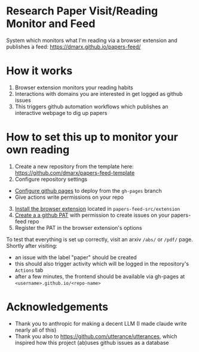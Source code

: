 # Research Paper Visit/Reading Monitor and Feed

System which monitors what I'm reading via a browser extension and publishes a feed: https://dmarx.github.io/papers-feed/

# How it works

1. Browser extension monitors your reading habits
2. Interactions with domains you are interested in get logged as github issues
3. This triggers github automation workflows which publishes an interactive webpage to dig up papers

# How to set this up to monitor your own reading

1. Create a new repository from the template here: https://github.com/dmarx/papers-feed-template
2. Configure repository settings
  * [Configure github pages](https://docs.github.com/en/pages/getting-started-with-github-pages/configuring-a-publishing-source-for-your-github-pages-site#publishing-from-a-branch) to deploy from the `gh-pages` branch
  * Give actions write permissions on your repo
3. [Install the browser extension](https://developer.chrome.com/docs/extensions/get-started/tutorial/hello-world#load-unpacked) located in `papers-feed-src/extension`
4. [Create a a github PAT](https://github.blog/security/application-security/introducing-fine-grained-personal-access-tokens-for-github/#creating-personal-access-tokens) with permission to create issues on your papers-feed repo
5. Register the PAT in the browser extension's options

To test that everything is set up correctly, visit an arxiv `/abs/` or `/pdf/` page. Shortly after visiting:
  * an issue with the label "paper" should be created
  * this should also trigger activity which will be logged in the repository's `Actions` tab
  * after a few minutes, the frontend should be available via gh-pages at `<username>.github.io/<repo-name>`

# Acknowledgements

* Thank you to anthropic for making a decent LLM (I made claude write nearly all of this)
* Thank you also to https://github.com/utterance/utterances, which inspired how this project (ab)uses github issues as a database
